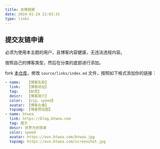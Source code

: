 ```yaml
---
title: 友情链接
date: 2024-01-24 21:03:33
type: links
---
```


## 提交友链申请

必须为使用本主题的用户，且博客内容健康，无违法违规内容。

按照自己的博客类型，然后在分类的底部进行添加。

fork [本仓库](https://github.com/wleelw/solitude.wzsco.top)，修改 `source/links/index.md` 文件，按照如下格式添加你的链接：

```yaml
- name:   【博客名称】
  link:   【博客地址】
  tag:    【标签】
  descr:  【博客简介】
  color:  【vip、speed】
  avatar: 【博客头像】
  topimg: 【博客预览图】
- name: btwoa
  link: https://blog.btwoa.com
  tag: 摆子
  descr: 世界为你简单
  color: speed
  avatar: https://ovo.btwoa.com/btwoa.jpg
  topimg: https://ovo.btwoa.com/screenshot.jpg
```
